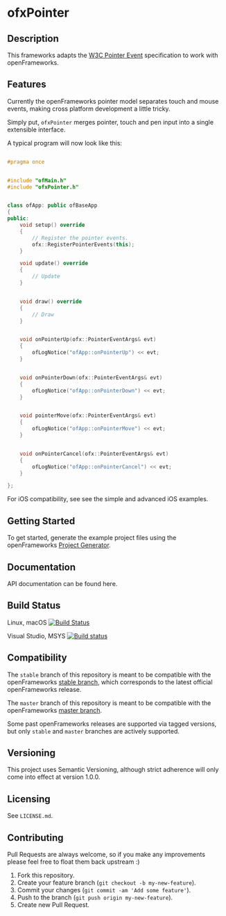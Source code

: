 # ofxPointer

## Description

This frameworks adapts the [W3C Pointer Event](http://www.w3.org/TR/pointerevents/) specification to work with openFrameworks.

## Features

Currently the openFrameworks pointer model separates touch and mouse events, making cross platform development a little tricky.

Simply put, `ofxPointer` merges pointer, touch and pen input into a single extensible interface.

A typical program will now look like this:


```c++

#pragma once


#include "ofMain.h"
#include "ofxPointer.h"


class ofApp: public ofBaseApp
{
public:
    void setup() override
    {
        // Register the pointer events.
        ofx::RegisterPointerEvents(this);
    }

    void update() override
    {
        // Update
    }


    void draw() override
    {
        // Draw
    }


    void onPointerUp(ofx::PointerEventArgs& evt)
    {
        ofLogNotice("ofApp::onPointerUp") << evt;
    }


    void onPointerDown(ofx::PointerEventArgs& evt)
    {
        ofLogNotice("ofApp::onPointerDown") << evt;
    }


    void pointerMove(ofx::PointerEventArgs& evt)
    {
        ofLogNotice("ofApp::onPointerMove") << evt;
    }


    void onPointerCancel(ofx::PointerEventArgs& evt)
    {
        ofLogNotice("ofApp::onPointerCancel") << evt;
    }

};

```

For iOS compatibility, see see the simple and advanced iOS examples.


## Getting Started

To get started, generate the example project files using the openFrameworks [Project Generator](http://openframeworks.cc/learning/01_basics/how_to_add_addon_to_project/).

## Documentation

API documentation can be found here.

## Build Status

Linux, macOS [![Build Status](https://travis-ci.org/bakercp/ofxPointer.svg?branch=master)](https://travis-ci.org/bakercp/ofxPointer)

Visual Studio, MSYS [![Build status](https://ci.appveyor.com/api/projects/status/p2v0cy2yy8gli402/branch/master?svg=true)](https://ci.appveyor.com/project/bakercp/ofxpointer/branch/master)


## Compatibility

The `stable` branch of this repository is meant to be compatible with the openFrameworks [stable branch](https://github.com/openframeworks/openFrameworks/tree/stable), which corresponds to the latest official openFrameworks release.

The `master` branch of this repository is meant to be compatible with the openFrameworks [master branch](https://github.com/openframeworks/openFrameworks/tree/master).

Some past openFrameworks releases are supported via tagged versions, but only `stable` and `master` branches are actively supported.

## Versioning

This project uses Semantic Versioning, although strict adherence will only come into effect at version 1.0.0.

## Licensing

See `LICENSE.md`.

## Contributing

Pull Requests are always welcome, so if you make any improvements please feel free to float them back upstream :)

1. Fork this repository.
2. Create your feature branch (`git checkout -b my-new-feature`).
3. Commit your changes (`git commit -am 'Add some feature'`).
4. Push to the branch (`git push origin my-new-feature`).
5. Create new Pull Request.
